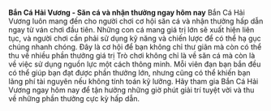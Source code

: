 **Bắn Cá Hải Vương - Săn cá và nhận thưởng ngay hôm nay**
Bắn Cá Hải Vương luôn mang đến cho người chơi cơ hội săn cá và nhận thưởng hấp dẫn ngay từ ván chơi đầu tiên. Những con cá mang giá trị lớn sẽ xuất hiện liên tục, và người chơi cần phải sử dụng kỹ năng và chiến lược để có thể hạ gục chúng nhanh chóng. Đây là cơ hội để bạn không chỉ thư giãn mà còn có thể thu về nhiều phần thưởng giá trị
Trò chơi không chỉ là về săn cá mà còn là về việc sử dụng nguồn lực một cách thông minh. Mỗi viên đạn bạn bắn đều có thể giúp bạn đạt được phần thưởng lớn, nhưng cũng có thể khiến bạn lãng phí tài nguyên nếu không tính toán kỹ lưỡng.
Hãy tham gia Bắn Cá Hải Vương ngay hôm nay để tận hưởng những giờ phút giải trí tuyệt vời và thu về những phần thưởng cực kỳ hấp dẫn.
